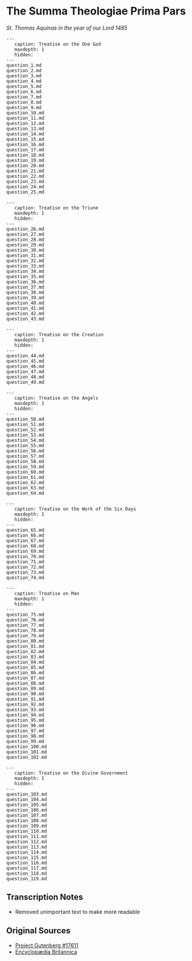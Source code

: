 # The Summa Theologiae Prima Pars
*St. Thomas Aquinas in the year of our Lord 1485*

```{toctree}
---
   caption: Treatise on the One God
   maxdepth: 1
   hidden:
---
question_1.md
question_2.md
question_3.md
question_4.md
question_5.md
question_6.md
question_7.md
question_8.md
question_9.md
question_10.md
question_11.md
question_12.md
question_13.md
question_14.md
question_15.md
question_16.md
question_17.md
question_18.md
question_19.md
question_20.md
question_21.md
question_22.md
question_23.md
question_24.md
question_25.md
```

```{toctree}
---
   caption: Treatise on the Triune
   maxdepth: 1
   hidden:
---
question_26.md
question_27.md
question_28.md
question_29.md
question_30.md
question_31.md
question_32.md
question_33.md
question_34.md
question_35.md
question_36.md
question_37.md
question_38.md
question_39.md
question_40.md
question_41.md
question_42.md
question_43.md
```

```{toctree}
---
   caption: Treatise on the Creation
   maxdepth: 1
   hidden:
---
question_44.md
question_45.md
question_46.md
question_47.md
question_48.md
question_49.md
```

```{toctree}
---
   caption: Treatise on the Angels
   maxdepth: 1
   hidden:
---
question_50.md
question_51.md
question_52.md
question_53.md
question_54.md
question_55.md
question_56.md
question_57.md
question_58.md
question_59.md
question_60.md
question_61.md
question_62.md
question_63.md
question_64.md
```
```{toctree}
---
   caption: Treatise on the Work of the Six Days
   maxdepth: 1
   hidden:
---
question_65.md
question_66.md
question_67.md
question_68.md
question_69.md
question_70.md
question_71.md
question_72.md
question_73.md
question_74.md
```

```{toctree}
---
   caption: Treatise on Man
   maxdepth: 1
   hidden:
---
question_75.md
question_76.md
question_77.md
question_78.md
question_79.md
question_80.md
question_81.md
question_82.md
question_83.md
question_84.md
question_85.md
question_86.md
question_87.md
question_88.md
question_89.md
question_90.md
question_91.md
question_92.md
question_93.md
question_94.md
question_95.md
question_96.md
question_97.md
question_98.md
question_99.md
question_100.md
question_101.md
question_102.md
```

```{toctree}
---
   caption: Treatise on the Divine Government
   maxdepth: 1
   hidden:
---
question_103.md
question_104.md
question_105.md
question_106.md
question_107.md
question_108.md
question_109.md
question_110.md
question_111.md
question_112.md
question_113.md
question_114.md
question_115.md
question_116.md
question_117.md
question_118.md
question_119.md
```

## Transcription Notes
* Removed unimportant text to make more readable

## Original Sources
* [Project Gutenberg #17611](https://www.gutenberg.org/ebooks/17611)
* [Encyclopædia Britannica](https://www.britannica.com/biography/Saint-Thomas-Aquinas/Last-years-at-Naples#/media/1/31211/158996)

